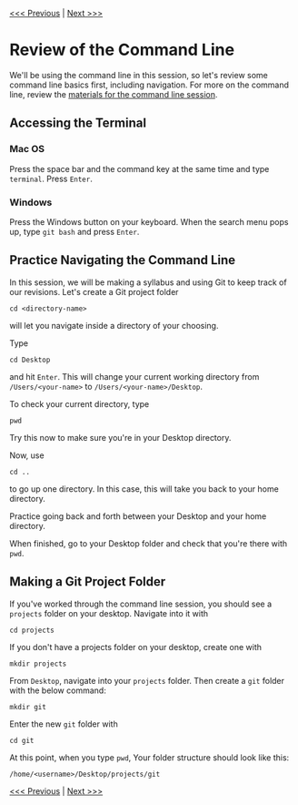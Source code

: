 [<<< Previous](examples.md) | [Next >>>](gitconfig.md)  
# Review of the Command Line

We'll be using the command line in this session, so let's review some command line basics first, including navigation. For more on the command line, review the [materials for the command line session](https://github.com/DHRI-Curriculum/command-line).

## Accessing the Terminal

### Mac OS

Press the space bar and the command key at the same time and type `terminal`. Press `Enter`.

### Windows

Press the Windows button on your keyboard. When the search menu pops up, type `git bash` and press `Enter`.

## Practice Navigating the Command Line

In this session, we will be making a syllabus and using Git to keep track of our revisions. Let's create a Git project folder

	cd <directory-name> 
	
will let you navigate inside a directory of your choosing.

Type 

	cd Desktop
	
and hit `Enter`. This will change your current working directory from `/Users/<your-name>` to `/Users/<your-name>/Desktop`.

To check your current directory, type

	pwd
	
Try this now to make sure you're in your Desktop directory.

Now, use 

	cd ..
	
to go up one directory. In this case, this will take you back to your home directory.

Practice going back and forth between your Desktop and your home directory.

When finished, go to your Desktop folder and check that you're there with `pwd`.

## Making a Git Project Folder

If you've worked through the command line session, you should see a `projects` folder on your desktop. Navigate into it with

	cd projects
	
If you don't have a projects folder on your desktop, create one with

	mkdir projects

From `Desktop`, navigate into your `projects` folder. Then create a `git` folder with the below command:

	mkdir git

Enter the new `git` folder with

	cd git

At this point, when you type `pwd`, Your folder structure should look like this:

	/home/<username>/Desktop/projects/git

[<<< Previous](examples.md) | [Next >>>](gitconfig.md)  
